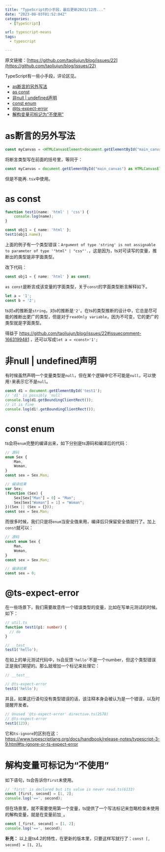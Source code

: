```yaml
---
title: "TypeScript的小手段，最后更新2023/12月..."
date: "2023-08-03T01:52:04Z"
categories:
  - [TypeScript]

url: typescript-means
tags:
  - typescript

---
```



原文链接：[https://github.com/taoliujun/blog/issues/22](https://github.com/taoliujun/blog/issues/22)

<!--hexo
---
url: typescript-means
tags:
  - typescript
---
-->

TypeScript有一些小手段，评论区见。


- [as断言的另外写法](#issuecomment-1663199481)
- [as const](#issuecomment-1663206615)
- [非null | undefined声明](#issuecomment-1663206898)
- [const enum](#issuecomment-1838108783)
- [@ts-expect-error](#issuecomment-1841954904)
- [解构变量可标记为“不使用”](#issuecomment-1842016788)

<!--hexo-->

# as断言的另外写法

```typescript
const myCanvas = <HTMLCanvasElement>document.getElementById("main_canvas");
```

将断言类型写在前面的括号里，等同于：

```typescript
const myCanvas = document.getElementById("main_canvas") as HTMLCanvasElement;
```

但是不能再`.tsx`中使用。
<!--hexo-->

# as const

```typescript
function test1(name: 'html' | 'css') {
    console.log(name);
}

const obj1 = { name: 'html' };
test1(obj1.name);
```

上面的例子有一个类型错误：`Argument of type 'string' is not assignable to parameter of type '"html" | "css"'.`，这是因为，ts对可读写的变量，推断出的类型是非字面类型。

改下代码：

```typescript
const obj1 = { name: 'html' } as const;
```

`as const`是断言成该变量的字面类型，关于`const`的字面类型断言解释如下。

```typescript
let a = '1';
const b = '2';
```

ts对`a`的推断是`string`，对`b`的推断是`'2'`。在ts的类型推断的设计中，它总是尽可能的推断出更广的类型，但是对于`readOnly variable`，因为不可变，它的更广的类型就是字面类型。

得益于 https://github.com/taoliujun/blog/issues/22#issuecomment-1663199481 ，还可以写成`let a = <const>'1';` 
<!--hexo-->

# 非null | undefined声明

有时候虽然声明一个变量类型是`null`，但在某个逻辑中它不可能是`null`，可以使用`!`来表示它不是`null`。

```typescript
const d1 = document.getElementById('test1');
// 'd1' is possibly 'null'
console.log(d1.getBoundingClientRect());
// it is fine
console.log(d1!.getBoundingClientRect());
```
<!--hexo-->

# const enum

ts会将`enum`完整的编译出来，如下分别是ts源码和编译后的代码：

```ts
// 源码
enum Sex {
    Man,
    Woman,
}
const sex = Sex.Man;
```

```javascript
// 编译结果
var Sex;
(function (Sex) {
    Sex[Sex["Man"] = 0] = "Man";
    Sex[Sex["Woman"] = 1] = "Woman";
})(Sex || (Sex = {}));
const sex = Sex.Man;
```

而很多时候，我们只是将`enum`当安全值来用，编译后只保留安全值就行了。加上`const`就可以：

```typescript
// 源码
const enum Sex {
    Man,
    Woman,
}
const sex = Sex.Man;
```

```javascript
// 编译结果
const sex = 0;
```
<!--hexo-->

# @ts-expect-error

在一些场景下，我们需要故意传一个错误类型的变量，比如在写单元测试的时候。如下：

```ts
// util.ts
function test1(p1: number) {
  // do
}

// __test__
test1('hello');
```

在如上的单元测试代码中，ts会反馈`'hello'`不是一个number，但这个类型错误正是我们期望的。那么就增加一个标记来处理它：

```ts
// __test__

// @ts-expect-error
test1('hello');
```

并且，如果这行语句没有类型错误的话，该注释本身会被认为是一个错误，以及时提醒开发者。

```ts
// Unused '@ts-expect-error' directive.ts(2578)
// @ts-expect-error
test1(123);
```

它和`ts-ignore`的区别在这：https://www.typescriptlang.org/docs/handbook/release-notes/typescript-3-9.html#ts-ignore-or-ts-expect-error
<!--hexo-->

# 解构变量可标记为“不使用”

如下语句，ts会告诉你`first`未使用。

```ts
// 'first' is declared but its value is never read.ts(6133)
const [first, second] = [1, 2];
console.log('==', second);
```

但在场景里，就不需要使用第一个变量，ts提供了一个写法标记来忽略检查未使用的解构变量，就是在变量前加`_`。

```ts
const [_first, second] = [1, 2];
console.log('==', second);
```

**补充：** 以上是ts4.2的特性，在更新的版本里，只要这样写就行了：`const [, second] = [1, 2]`。


